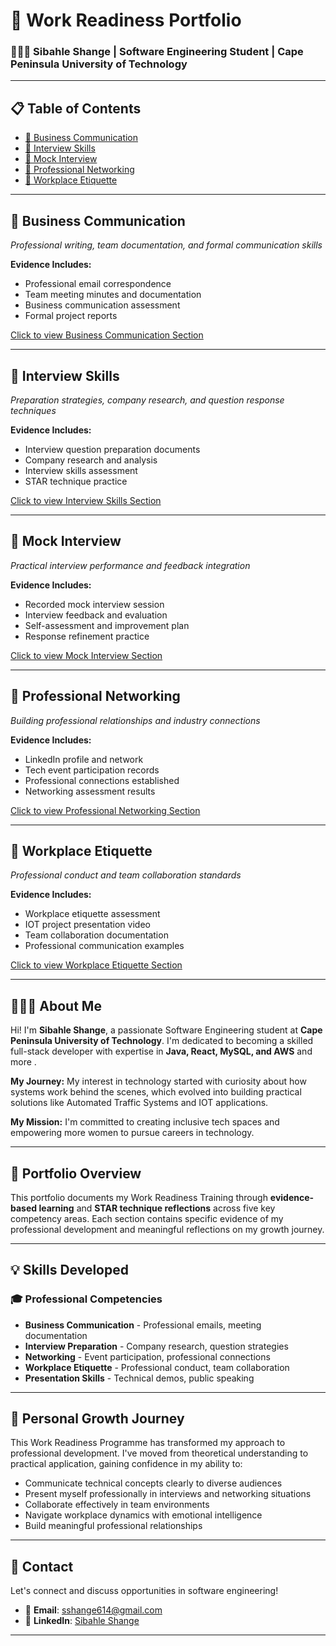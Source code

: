 # 🌟 Work Readiness Portfolio  
### 👩🏽‍💻 Sibahle Shange | Software Engineering Student | Cape Peninsula University of Technology

---

## 📋 Table of Contents
- [💼 Business Communication](./business-communication.md)
- [🎤 Interview Skills](./interview-skills.md)  
- [🎥 Mock Interview](./mock-interview.md)
- [🔗 Professional Networking](./professional-networking.md)
- [🏢 Workplace Etiquette](./workplace-etiquette.md)


---

## 💼 Business Communication
*Professional writing, team documentation, and formal communication skills*

**Evidence Includes:**
- Professional email correspondence
- Team meeting minutes and documentation  
- Business communication assessment
- Formal project reports

[Click to view Business Communication Section](./business-communication.md)

---

## 🎤 Interview Skills
*Preparation strategies, company research, and question response techniques*

**Evidence Includes:**
- Interview question preparation documents
- Company research and analysis
- Interview skills assessment
- STAR technique practice

[Click to view Interview Skills Section](./interview-skills.md)

---

## 🎥 Mock Interview  
*Practical interview performance and feedback integration*

**Evidence Includes:**
- Recorded mock interview session
- Interview feedback and evaluation
- Self-assessment and improvement plan
- Response refinement practice

[Click to view Mock Interview Section](./mock-interview.md)

---

## 🔗 Professional Networking
*Building professional relationships and industry connections*

**Evidence Includes:**
- LinkedIn profile and network
- Tech event participation records
- Professional connections established
- Networking assessment results

[Click to view Professional Networking Section](./professional-networking.md)

---

## 🏢 Workplace Etiquette
*Professional conduct and team collaboration standards*

**Evidence Includes:**
- Workplace etiquette assessment
- IOT project presentation video
- Team collaboration documentation
- Professional communication examples

[Click to view Workplace Etiquette Section](./workplace-etiquette.md)

---

## 👩🏽‍🎓 About Me

Hi! I'm **Sibahle Shange**, a passionate Software Engineering student at **Cape Peninsula University of Technology**. I'm dedicated to becoming a skilled full-stack developer with expertise in **Java, React, MySQL, and AWS** and more .

**My Journey:** My interest in technology started with curiosity about how systems work behind the scenes, which evolved into building practical solutions like Automated Traffic Systems and IOT applications.

**My Mission:** I'm committed to creating inclusive tech spaces and empowering more women to pursue careers in technology.

---

## 🎯 Portfolio Overview

This portfolio documents my Work Readiness Training through **evidence-based learning** and **STAR technique reflections** across five key competency areas. Each section contains specific evidence of my professional development and meaningful reflections on my growth journey.

---

## 💡 Skills Developed

### 🎓 Professional Competencies
- **Business Communication** - Professional emails, meeting documentation
- **Interview Preparation** - Company research, question strategies
- **Networking** - Event participation, professional connections
- **Workplace Etiquette** - Professional conduct, team collaboration
- **Presentation Skills** - Technical demos, public speaking

---

## 🌈 Personal Growth Journey

This Work Readiness Programme has transformed my approach to professional development. I've moved from theoretical understanding to practical application, gaining confidence in my ability to:

- Communicate technical concepts clearly to diverse audiences
- Present myself professionally in interviews and networking situations
- Collaborate effectively in team environments
- Navigate workplace dynamics with emotional intelligence
- Build meaningful professional relationships

---

## 🚀 Contact

Let's connect and discuss opportunities in software engineering!

- 📧 **Email**: sshange614@gmail.com
- 💼 **LinkedIn**: [Sibahle Shange](https://www.linkedin.com/in/sibahleshange/)

---

<div align="center">

</div>
